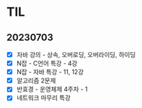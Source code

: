 # TIL

## 20230703

- [x]  자바 강의 - 상속, 오버로딩, 오버라이딩, 하이딩
- [x]  N잡 - C언어 특강 - 4강
- [x]  N잡 - 자바 특강 - 11, 12강
- [x]  알고리즘 2문제
- [x]  반효경 - 운영체제 4주차 - 1
- [x]  네트워크 마무리 특강